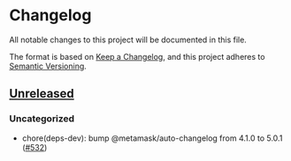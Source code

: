 # Changelog

All notable changes to this project will be documented in this file.

The format is based on [Keep a Changelog](https://keepachangelog.com/en/1.0.0/),
and this project adheres to [Semantic Versioning](https://semver.org/spec/v2.0.0.html).

## [Unreleased]

### Uncategorized

- chore(deps-dev): bump @metamask/auto-changelog from 4.1.0 to 5.0.1 ([#532](https://github.com/MetaMask/metamask-design-system/pull/532))

[Unreleased]: https://github.com/MetaMask/metamask-design-system/
